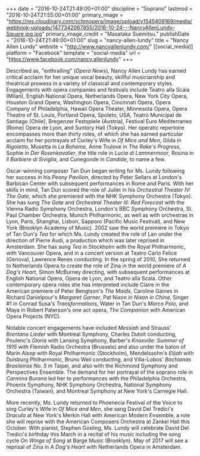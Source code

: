 +++
date = "2016-10-24T21:49:00+01:00"
discipline = "Soprano"
lastmod = "2016-10-24T21:55:00+01:00"
primary_image = "https://res.cloudinary.com/schmopera/image/upload/v1545409169/media/webhook-uploads/1477342067855/2016-10-24---NancyAllenLundy-Square.jpg.jpg"
primary_image_credit = "Masataka Suemitsu."
publishDate = "2016-10-24T21:49:00+01:00"
slug = "nancy-allen-lundy"
title = "Nancy Allen Lundy"
website = "http://www.nancyallenlundy.com/"
[[social_media]]
platform = "Facebook"
template = "social-media"
url = "https://www.facebook.com/nancy.allenlundy"
+++

Described as, "enthralling" (*Opera News*), Nancy Allen Lundy has earned critical acclaim for her unique vocal beauty, skillful musicianship and theatrical prowess in a variety of classical and contemporary styles.  Engagements with opera companies and festivals include Teatro alla Scala (Milan), English National Opera, Netherlands Opera, New York City Opera, Houston Grand Opera, Washington Opera, Cincinnati Opera, Opera Company of Philadelphia, Hawaii Opera Theater, Minnesota Opera, Opera Theatre of St. Louis, Portland Opera, Spoleto, USA, Teatro Municipal de Santiago (Chile), Bregenzer Festspiele (Austria), Festival Euro Mediterraneo (Rome) Opera de Lyon, and Suntory Hall (Tokyo).  Her operatic repertoire encompasses more than thirty roles, of which she has earned particular acclaim for her portrayals of Curley's Wife in *Of Mice and Men*, Gilda in *Rigoletto*, Musetta in *La Bohème*, Anne Trulove in *The Rake's Progress*, Sophie in *Der Rosenkavalier*, the title role in *Lucia di Lammermoor*, Rosina in *Il Barbiere di Siviglia*, and Cunegonde in *Candide*, to name a few. 

Oscar-winning composer Tan Dun began writing for Ms. Lundy following her success in his *Peony Pavilion*, directed by Peter Sellars at London's Barbican Center with subsequent performances in Rome and Paris. With her skills in mind, Tan Dun scored the role of Juliet in his *Orchestral Theater IV: The Gate*, which she premiered with the NHK Symphony Orchestra (Tokyo).  She has sung *The Gate* and *Orchestral Theater III: Red Forecast* with the Vienna Radio Symphony Orchestra, London's BBC Symphony Orchestra, St. Paul Chamber Orchestra, Munich Philharmonic, as well as with orchestras in Lyon, Paris, Shanghai, Lisbon, Sapporo (Pacific Music Festival), and New York (Brooklyn Academy of Music).  2002 saw the world premiere in Tokyo of Tan Dun's *Tea* for which Ms. Lundy created the role of Lan under the direction of Pierre Audi, a production which was later reprised in Amsterdam.  She has sung *Tea* in Stockholm with the Royal Philharmonic, with Vancouver Opera, and in a concert version at Teatro Carlo Felice (Genova), Lawrence Renes conducting.  In the spring of 2010, She returned to Netherlands Opera to create the role of Zina in the world premiere of *A Dog's Heart*, Simon McBurney directing, with subsequent performances at English National Opera, Opera de Lyon, and Teatro alla Scala. Other contemporary opera roles she has interpreted include Claire in the American premiere of Peter Bengtson's *The Maids*, Caroline Gaines in Richard Danielpour's *Margaret Garner*, Pat Nixon in *Nixon in China*, Singer #1 in Conrad Susa's *Transformations*, Water in Tan Dun's *Marco Polo*, and Maya in Robert Paterson's one act opera, *The Companion* with American Opera Projects (NYC).
 
Notable concert engagements have included *Messiah* and Strauss' *Brentano Lieder* with Montreal Symphony, Charles Dutoit conducting, Poulenc's *Gloria* with Lansing Symphony, Barber's *Knoxville: Summer of 1915* with Flemish Radio Orchestra (Brussels) and also under the baton of Marin Alsop with Royal Philharmonic (Stockholm), Mendelssohn's *Elijah* with Duisburg Philharmonic, Bruno Weil conducting, and Villa-Lobos' *Bachianas Brasileiras No. 5* in Taipei, and also with the Richmond Symphony and Perspectives Ensemble.  The demand for her portrayal of the soprano role in *Carmina Burana* led her to performances with the Philadelphia Orchestra, Phoenix Symphony, NHK Symphony Orchestra, National Symphony Orchestra (Taiwan), and Montreal Symphony at New York's Carnegie Hall.

More recently, Ms. Lundy returned to Phoenecia Festival of the Voice to sing Curley's Wife in *Of Mice and Men*, she sang David Del Tredici's *Dracula* at New York's Merkin Hall with American Modern Ensemble, a role she will reprise with the American Composers Orchestra at Zankel Hall this October. With pianist, Stephen Gosling, Ms. Lundy will celebrate David Del Tredici's birthday this March in a recital of his music including the song cycle *On Wings of Song* at Barge Music (Brooklyn). May of 2017 will see a reprisal of Zina in *A Dog's Heart* with Netherlands Opera in Amsterdam.
